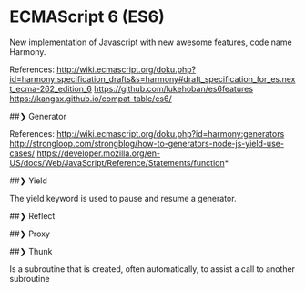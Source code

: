 # ECMAScript 6 (ES6)

  New implementation of Javascript with new awesome features, code name Harmony.

  References:
    http://wiki.ecmascript.org/doku.php?id=harmony:specification_drafts&s=harmony#draft_specification_for_es.next_ecma-262_edition_6
    https://github.com/lukehoban/es6features
    https://kangax.github.io/compat-table/es6/

##❯ Generator

References:
http://wiki.ecmascript.org/doku.php?id=harmony:generators
http://strongloop.com/strongblog/how-to-generators-node-js-yield-use-cases/
https://developer.mozilla.org/en-US/docs/Web/JavaScript/Reference/Statements/function*

##❯ Yield

The yield keyword is used to pause and resume a generator.

##❯ Reflect

##❯ Proxy

##❯ Thunk

Is a subroutine that is created, often automatically, to assist a call to another subroutine
